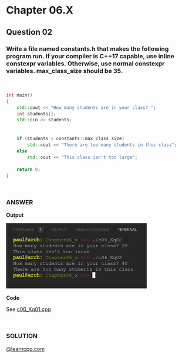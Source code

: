 # Chapter 06.X
## Question 02

### Write a file named constants.h that makes the following program run. If your compiler is C++17 capable, use inline constexpr variables. Otherwise, use normal constexpr variables. max_class_size should be 35.

<br>

```cpp
int main()
{
	std::cout << "How many students are in your class? ";
	int students{};
	std::cin >> students;


	if (students > constants::max_class_size)
		std::cout << "There are too many students in this class";
	else
		std::cout << "This class isn't too large";

	return 0;
}
```

<br>

### ANSWER

**Output**

![Console Output](c06_Xq02.png "Console Output")

**Code**

See [c06_Xq01.cpp](./c06_Xq02.cpp)

<br>

### SOLUTION
[@learncpp.com](https://www.learncpp.com/cpp-tutorial/chapter-6-summary-and-quiz#cpp_solution_id_1)